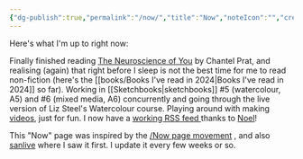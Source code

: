 ```yaml
---
{"dg-publish":true,"permalink":"/now/","title":"Now","noteIcon":"","created":"2022-12-18","updated":"2024-02-08"}
---
```



Here's what I'm up to right now:

Finally finished reading [The Neuroscience of You](https://www.google.com.au/books/edition/_/hQJMEAAAQBAJ?hl=en) by Chantel Prat, and realising (again) that right before I sleep is not the best time for me to read non-fiction (here's the [[books/Books I've read in 2024\|Books I've read in 2024]] so far). Working in [[Sketchbooks\|sketchbooks]] #5 (watercolour, A5) and #6 (mixed media, A6) concurrently and going through the live version of Liz Steel's Watercolour course. Playing around with making [videos](https://www.youtube.com/@Teresa_Watts), just for fun. I now have a [working RSS feed ](https://teresawatts.com/feed.xml)thanks to [Noel](https://noeldemartin.com/)!

This "Now" page was inspired by the [/Now page movement](https://nownownow.com/about) , and also [sanlive](http://sanlive.com) where I saw it first. I update it every few weeks or so.